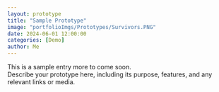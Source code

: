 ```yaml
---
layout: prototype
title: "Sample Prototype"
image: "portfolioImgs/Prototypes/Survivors.PNG"
date: 2024-06-01 12:00:00
categories: [Demo]
author: Me
---
```


This is a sample entry more to come soon.  
Describe your prototype here, including its purpose, features, and any relevant links or media.
